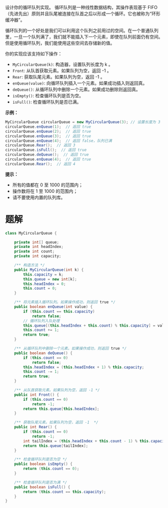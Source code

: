 设计你的循环队列实现。 循环队列是一种线性数据结构，其操作表现基于 FIFO（先进先出）原则并且队尾被连接在队首之后以形成一个循环。它也被称为“环形缓冲器”。

循环队列的一个好处是我们可以利用这个队列之前用过的空间。在一个普通队列里，一旦一个队列满了，我们就不能插入下一个元素，即使在队列前面仍有空间。但是使用循环队列，我们能使用这些空间去存储新的值。

你的实现应该支持如下操作：

- `MyCircularQueue(k)`: 构造器，设置队列长度为 k 。
- `Front`: 从队首获取元素。如果队列为空，返回 -1 。
- `Rear`: 获取队尾元素。如果队列为空，返回 -1 。
- `enQueue(value)`: 向循环队列插入一个元素。如果成功插入则返回真。
- `deQueue()`: 从循环队列中删除一个元素。如果成功删除则返回真。
- `isEmpty()`: 检查循环队列是否为空。
- `isFull()`: 检查循环队列是否已满。

**示例：**

```java
MyCircularQueue circularQueue = new MyCircularQueue(3); // 设置长度为 3
circularQueue.enQueue(1);  // 返回 true
circularQueue.enQueue(2);  // 返回 true
circularQueue.enQueue(3);  // 返回 true
circularQueue.enQueue(4);  // 返回 false，队列已满
circularQueue.Rear();  // 返回 3
circularQueue.isFull();  // 返回 true
circularQueue.deQueue();  // 返回 true
circularQueue.enQueue(4);  // 返回 true
circularQueue.Rear();  // 返回 4
```

**提示：**

- 所有的值都在 0 至 1000 的范围内；
- 操作数将在 1 至 1000 的范围内；
- 请不要使用内置的队列库。

# 题解

```java
class MyCircularQueue {

    private int[] queue;
    private int headIndex;
    private int count;
    private int capacity;

    /** 构造方法 */
    public MyCircularQueue(int k) {
        this.capacity = k;
        this.queue = new int[k];
        this.headIndex = 0;
        this.count = 0;
    }

    /** 将元素插入循环队列。如果操作成功，则返回 true */
    public boolean enQueue(int value) {
        if (this.count == this.capacity)
            return false;
        // 循环队列入队处理
        this.queue[(this.headIndex + this.count) % this.capacity] = value;
        this.count += 1;
        return true;
    }

    /** 从循环队列中删除一个元素。如果操作成功，则返回 true */
    public boolean deQueue() {
        if (this.count == 0)
            return false;
        this.headIndex = (this.headIndex + 1) % this.capacity;
        this.count -= 1;
        return true;
    }

    /** 从队首获取元素。如果队列为空，返回 -1 */
    public int Front() {
        if (this.count == 0)
            return -1;
        return this.queue[this.headIndex];
    }

    /** 获取队尾元素。如果队列为空，返回 -1  */
    public int Rear() {
        if (this.count == 0)
            return -1;
        int tailIndex = (this.headIndex + this.count - 1) % this.capacity;
        return this.queue[tailIndex];
    }

    /** 检查循环队列是否为空 */
    public boolean isEmpty() {
        return (this.count == 0);
    }

    /** 检查循环队列是否为满 */
    public boolean isFull() {
        return (this.count == this.capacity);
    }
}
```

